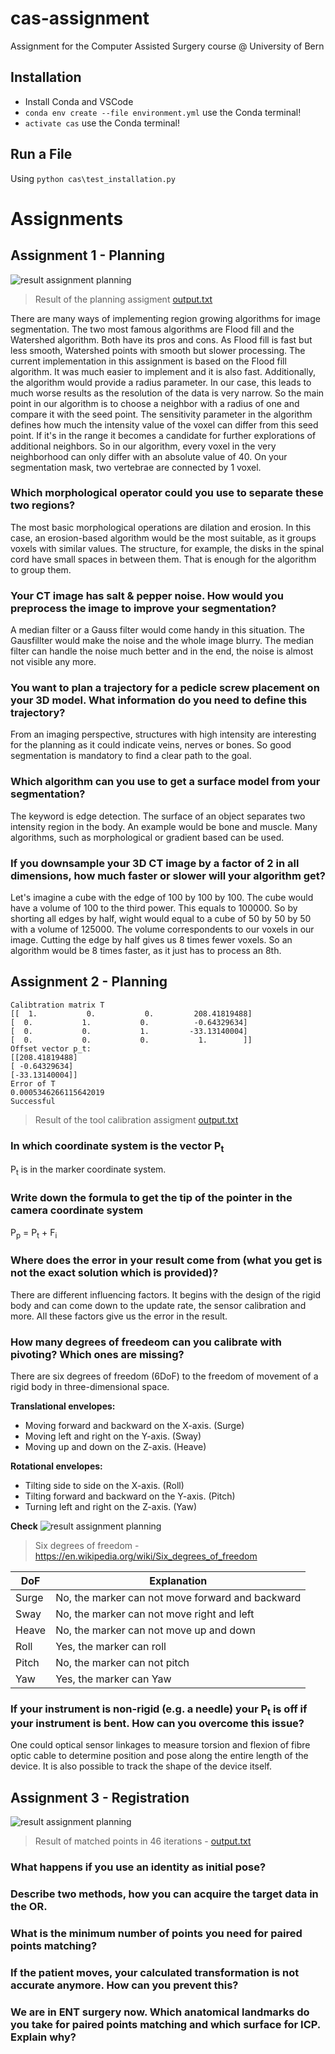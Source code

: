 # cas-assignment #
Assignment for the Computer Assisted Surgery course @ University of Bern

## Installation ##

* Install Conda and VSCode
* `conda env create --file environment.yml` use the Conda terminal!
* `activate cas` use the Conda terminal!

## Run a File ##

Using `python cas\test_installation.py`

# Assignments #

## Assignment 1 - Planning ##

![result assignment planning](assignments/planning/result.png)
> Result of the planning assigment [output.txt](assignments/planning/output.txt)

There are many ways of implementing region growing algorithms for image segmentation. The two most famous algorithms are Flood fill and the Watershed algorithm. Both have its pros and cons. As Flood fill is fast but less smooth, Watershed points with smooth but slower processing. The current implementation in this assignment is based on the Flood fill algorithm. It was much easier to implement and it is also fast. Additionally, the algorithm would provide a radius parameter. In our case, this leads to much worse results as the resolution of the data is very narrow.
So the main point in our algorithm is to choose a neighbor with a radius of one and compare it with the seed point. The sensitivity parameter in the algorithm defines how much the intensity value of the voxel can differ from this seed point. If it's in the range it becomes a candidate for further explorations of additional neighbors. So in our algorithm, every voxel in the very neighborhood can only differ with an absolute value of 40.
On your segmentation mask, two vertebrae are connected by 1 voxel. 

### Which morphological operator could you use to separate these two regions? ###
The most basic morphological operations are dilation and erosion. In this case, an erosion-based algorithm would be the most suitable, as it groups voxels with similar values. The structure, for example, the disks in the spinal cord have small spaces in between them. That is enough for the algorithm to group them.

### Your CT image has salt & pepper noise. How would you preprocess the image to improve your segmentation? ###
A median filter or a Gauss filter would come handy in this situation. The Gausfillter would make the noise and the whole image blurry. The median filter can handle the noise much better and in the end, the noise is almost not visible any more.

### You want to plan a trajectory for a pedicle screw placement on your 3D model. What information do you need to define this trajectory? ###

From an imaging perspective, structures with high intensity are interesting for the planning as it could indicate veins, nerves or bones. So good segmentation is mandatory to find a clear path to the goal.

### Which algorithm can you use to get a surface model from your segmentation? ###
The keyword is edge detection. The surface of an object separates two intensity region in the body. An example would be bone and muscle. Many algorithms, such as morphological or gradient based can be used.


### If you downsample your 3D CT image by a factor of 2 in all dimensions, how much faster or slower will your algorithm get? ###
Let's imagine a cube with the edge of 100 by 100 by 100. The cube would have a volume of 100 to the third power. This equals to 100000. So by shorting all edges by half, wight would equal to a cube of 50 by 50 by 50 with a volume of 125000. The volume correspondents to our voxels in our image. Cutting the edge by half gives us 8 times fewer voxels. So an algorithm would be 8 times faster, as it just has to process an 8th.

## Assignment 2 - Planning ##
    Calibtration matrix T
    [[  1.           0.           0.         208.41819488]
    [  0.           1.           0.          -0.64329634]
    [  0.           0.           1.         -33.13140004]
    [  0.           0.           0.           1.        ]]
    Offset vector p_t:
    [[208.41819488]
    [ -0.64329634]
    [-33.13140004]]
    Error of T
    0.0005346266115642019
    Successful

> Result of the tool calibration assigment [output.txt](assignments/toolcalibration/output.txt)

### In which coordinate system is the vector P<sub>t</sub> ###
P<sub>t</sub> is in the marker coordinate system.
### Write down the formula to get the tip of the pointer in the camera coordinate system ###
P<sub>p</sub> = P<sub>t</sub> + F<sub>i</sub>
### Where does the error in your result come from (what you get is not the exact solution which is provided)? ###
There are different influencing factors. It begins with the design of the rigid body and can come down to the update rate, the sensor calibration and more. All these factors give us the error in the result.
### How many degrees of freedeom can you calibrate with pivoting? Which ones are missing? ###
There are six degrees of freedom (6DoF) to the freedom of movement of a rigid body in three-dimensional space.

**Translational envelopes:**
* Moving forward and backward on the X-axis. (Surge)
* Moving left and right on the Y-axis. (Sway)
* Moving up and down on the Z-axis. (Heave)

**Rotational envelopes:**
* Tilting side to side on the X-axis. (Roll)
* Tilting forward and backward on the Y-axis. (Pitch)
* Turning left and right on the Z-axis. (Yaw)

**Check**
![result assignment planning](assignments/toolcalibration/6DOF_en.jpg)
> Six degrees of freedom - https://en.wikipedia.org/wiki/Six_degrees_of_freedom

DoF | Explanation
--- | ---
Surge | No, the marker can not move forward and backward
Sway | No, the marker can not move right and left
Heave | No, the marker can not move up and down
Roll | Yes, the marker can roll
Pitch | No, the marker can not pitch
Yaw | Yes, the marker can Yaw

### If your instrument is non-rigid (e.g. a needle) your P<sub>t</sub> is off if your instrument is bent. How can you overcome this issue? ###
One could optical sensor linkages to measure torsion and flexion of fibre optic cable to determine position and pose along the entire length of the device. It is also possible to track the shape of the device itself.

## Assignment 3 - Registration ##
![result assignment planning](assignments/registration/result.png)
> Result of matched points in 46 iterations - [output.txt](assignments/registration/output.txt)
### What happens if you use an identity as initial pose? ###

### Describe two methods, how you can acquire the target data in the OR. ###

### What is the minimum number of points you need for paired points matching? ###

### If the patient moves, your calculated transformation is not accurate anymore. How can you prevent this? ###

### We are in ENT surgery now. Which anatomical landmarks do you take for paired points matching and which surface for ICP. Explain why? ###
